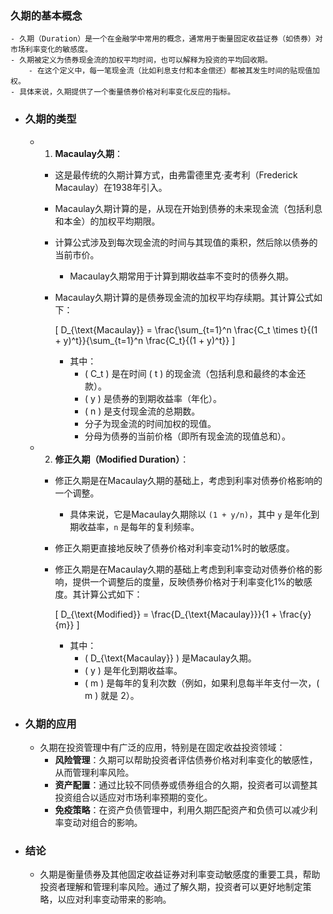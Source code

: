 ### 久期的基本概念
	- 久期（Duration）是一个在金融学中常用的概念，通常用于衡量固定收益证券（如债券）对市场利率变化的敏感度。
	- 久期被定义为债券现金流的加权平均时间，也可以解释为投资的平均回收期。
		- 在这个定义中，每一笔现金流（比如利息支付和本金偿还）都被其发生时间的贴现值加权。
	- 具体来说，久期提供了一个衡量债券价格对利率变化反应的指标。
- ### 久期的类型
	- 1. **Macaulay久期**：
		- 这是最传统的久期计算方式，由弗雷德里克·麦考利（Frederick Macaulay）在1938年引入。
		- Macaulay久期计算的是，从现在开始到债券的未来现金流（包括利息和本金）的加权平均期限。
		- 计算公式涉及到每次现金流的时间与其现值的乘积，然后除以债券的当前市价。
			- Macaulay久期常用于计算到期收益率不变时的债券久期。
		- Macaulay久期计算的是债券现金流的加权平均存续期。其计算公式如下：
		  
		  \[ D_{\text{Macaulay}} = \frac{\sum_{t=1}^n \frac{C_t \times t}{(1 + y)^t}}{\sum_{t=1}^n \frac{C_t}{(1 + y)^t}} \]
			- 其中：
				- \( C_t \) 是在时间 \( t \) 的现金流（包括利息和最终的本金还款）。
				- \( y \) 是债券的到期收益率（年化）。
				- \( n \) 是支付现金流的总期数。
				- 分子为现金流的时间加权的现值。
				- 分母为债券的当前价格（即所有现金流的现值总和）。
	- 2. **修正久期（Modified Duration）**：
		- 修正久期是在Macaulay久期的基础上，考虑到利率对债券价格影响的一个调整。
			- 具体来说，它是Macaulay久期除以 `(1 + y/n)`，其中 `y` 是年化到期收益率，`n` 是每年的复利频率。
		- 修正久期更直接地反映了债券价格对利率变动1%时的敏感度。
		- 修正久期是在Macaulay久期的基础上考虑到利率变动对债券价格的影响，提供一个调整后的度量，反映债券价格对于利率变化1%的敏感度。其计算公式如下：
		  
		  \[ D_{\text{Modified}} = \frac{D_{\text{Macaulay}}}{1 + \frac{y}{m}} \]
			- 其中：
				- \( D_{\text{Macaulay}} \) 是Macaulay久期。
				- \( y \) 是年化到期收益率。
				- \( m \) 是每年的复利次数（例如，如果利息每半年支付一次，\( m \) 就是 2）。
- ### 久期的应用
	- 久期在投资管理中有广泛的应用，特别是在固定收益投资领域：
		- **风险管理**：久期可以帮助投资者评估债券价格对利率变化的敏感性，从而管理利率风险。
		- **资产配置**：通过比较不同债券或债券组合的久期，投资者可以调整其投资组合以适应对市场利率预期的变化。
		- **免疫策略**：在资产负债管理中，利用久期匹配资产和负债可以减少利率变动对组合的影响。
- ### 结论
	- 久期是衡量债券及其他固定收益证券对利率变动敏感度的重要工具，帮助投资者理解和管理利率风险。通过了解久期，投资者可以更好地制定策略，以应对利率变动带来的影响。